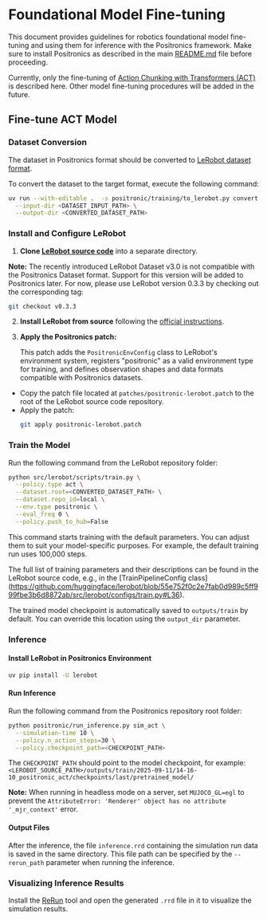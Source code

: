 # Foundational Model Fine-tuning

This document provides guidelines for robotics foundational model fine-tuning and using them for inference with the Positronics framework. Make sure to install Positronics as described in the main [README.md](README.md) file before proceeding.

Currently, only the fine-tuning of [Action Chunking with Transformers (ACT)](https://tonyzhaozh.github.io/aloha/) is described here. Other model fine-tuning procedures will be added in the future.

## Fine-tune ACT Model

### Dataset Conversion
The dataset in Positronics format should be converted to [LeRobot dataset format](https://github.com/huggingface/lerobot#the-lerobotdataset-format).

To convert the dataset to the target format, execute the following command:

```bash
uv run --with-editable .  -s positronic/training/to_lerobot.py convert \
  --input-dir <DATASET_INPUT_PATH> \
  --output-dir <CONVERTED_DATASET_PATH>
```

### Install and Configure LeRobot

1. **Clone [LeRobot source code](https://github.com/huggingface/lerobot)** into a separate directory. 

**Note:** The recently introduced LeRobot Dataset v3.0 is not compatible with the Positronics Dataset format. Support for this version will be added to Positronics later. For now, please use LeRobot version 0.3.3 by checking out the corresponding tag:

```bash
git checkout v0.3.3
```

2. **Install LeRobot from source** following the [official instructions](https://github.com/huggingface/lerobot#from-source).


3. **Apply the Positronics patch:**

   This patch adds the `PositronicEnvConfig` class to LeRobot's environment system, registers "positronic" as a valid environment type for training, and defines observation shapes and data formats compatible with Positronics datasets.

  * Copy the patch file located at `patches/positronic-lerobot.patch` to the root of the LeRobot source code repository.
  * Apply the patch:
    ```bash
    git apply positronic-lerobot.patch
    ```

### Train the Model

Run the following command from the LeRobot repository folder:

```bash
python src/lerobot/scripts/train.py \
  --policy.type act \
  --dataset.root=<CONVERTED_DATASET_PATH> \
  --dataset.repo_id=local \
  --env.type positronic \
  --eval_freq 0 \
  --policy.push_to_hub=False
```

This command starts training with the default parameters. You can adjust them to suit your model-specific purposes. For example, the default training run uses 100,000 steps. 

The full list of training parameters and their descriptions can be found in the LeRobot source code, e.g., in the [TrainPipelineConfig class] (https://github.com/huggingface/lerobot/blob/55e752f0c2e7fab0d989c5ff999fbe3b6d8872ab/src/lerobot/configs/train.py#L36).

The trained model checkpoint is automatically saved to `outputs/train` by default. You can override this location using the `output_dir` parameter.

### Inference

#### Install LeRobot in Positronics Environment

```bash
uv pip install -U lerobot
```

#### Run Inference

Run the following command from the Positronics repository root folder:

```bash
python positronic/run_inference.py sim_act \
  --simulation-time 10 \
  --policy.n_action_steps=30 \
  --policy.checkpoint_path=<CHECKPOINT_PATH>
```

The `CHECKPOINT_PATH` should point to the model checkpoint, for example:
`<LEROBOT_SOURCE_PATH>/outputs/train/2025-09-11/14-16-10_positronic_act/checkpoints/last/pretrained_model/`

**Note:** When running in headless mode on a server, set `MUJOCO_GL=egl` to prevent the `AttributeError: 'Renderer' object has no attribute '_mjr_context'` error.

#### Output Files

After the inference, the file `inference.rrd` containing the simulation run data is saved in the same directory. This file path can be specified by the `--rerun_path` parameter when running the inference.

### Visualizing Inference Results

Install the [ReRun](https://rerun.io/) tool and open the generated `.rrd` file in it to visualize the simulation results.